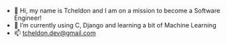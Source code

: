 - 👋 Hi, my name is Tcheldon and I am on a mission to become a Software Engineer!
- 📖 I’m currently using C, Django and learning a bit of Machine Learning
- 📫 tcheldon.dev@gmail.com
<!--- I’m looking to collaborate on projects that allow me to develop my skills --->

<!---
tcheldon/tcheldon is a ✨ special ✨ repository because its `README.md` (this file) appears on your GitHub profile.
You can click the Preview link to take a look at your changes.
--->
